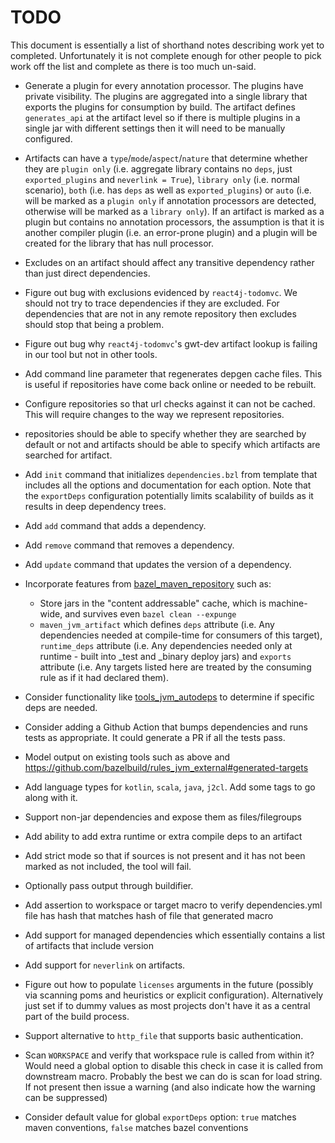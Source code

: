 # TODO

This document is essentially a list of shorthand notes describing work yet to completed.
Unfortunately it is not complete enough for other people to pick work off the list and
complete as there is too much un-said.

* Generate a plugin for every annotation processor. The plugins have private visibility. The plugins are
  aggregated into a single library that exports the plugins  for consumption by build. The artifact defines
  `generates_api` at the artifact level so if there is multiple plugins in a single jar with different settings
  then it will need to be manually configured.

* Artifacts can have a `type`/`mode`/`aspect`/`nature` that determine whether they are `plugin only` (i.e.
  aggregate library contains no `deps`, just `exported_plugins` and `neverlink = True`), `library only` (i.e.
  normal scenario), `both` (i.e. has `deps` as well as `exported_plugins`) or `auto` (i.e. will be marked as a
  `plugin only` if annotation processors are detected, otherwise will be marked as a `library only`). If an
  artifact is marked as a plugin but contains no annotation processors, the assumption is that it is another
  compiler plugin (i.e. an error-prone plugin) and a plugin will be created for the library that has null processor.

* Excludes on an artifact should affect any transitive dependency rather than just direct dependencies.

* Figure out bug with exclusions evidenced by `react4j-todomvc`. We should not try to trace dependencies if they
  are excluded. For dependencies that are not in any remote repository then excludes should stop that being a
  problem.

* Figure out bug why `react4j-todomvc`'s gwt-dev artifact lookup is failing in our tool but not in other tools. 

* Add command line parameter that regenerates depgen cache files. This is useful if repositories have come back
  online or needed to be rebuilt.

* Configure repositories so that url checks against it can not be cached. This will require changes to the way we
  represent repositories.

* repositories should be able to specify whether they are searched by default or not and artifacts should be able
  to specify which artifacts are searched for artifact.

* Add `init` command that initializes `dependencies.bzl` from template that includes all the options and
  documentation for each option. Note that the `exportDeps` configuration potentially limits scalability of
  builds as it results in deep dependency trees.

* Add `add` command that adds a dependency.

* Add `remove` command that removes a dependency.

* Add `update` command that updates the version of a dependency.

* Incorporate features from [bazel_maven_repository](https://github.com/square/bazel_maven_repository) such as:
  - Store jars in the "content addressable" cache, which is machine-wide, and survives even `bazel clean --expunge`
  - `maven_jvm_artifact` which defines `deps` attribute (i.e. Any dependencies needed at compile-time for consumers
    of this target), `runtime_deps` attribute (i.e. Any dependencies needed only at runtime - built into _test and
    _binary deploy jars) and `exports` attribute (i.e. Any targets listed here are treated by the consuming rule as
    if it had declared them).

* Consider functionality like [tools_jvm_autodeps](https://github.com/cgrushko/tools_jvm_autodeps) to determine
  if specific deps are needed.

* Consider adding a Github Action that bumps dependencies and runs tests as appropriate. It could generate a PR if
  all the tests pass.

* Model output on existing tools such as above and https://github.com/bazelbuild/rules_jvm_external#generated-targets

* Add language types for `kotlin`, `scala`, `java`, `j2cl`. Add some tags to go along with it.

* Support non-jar dependencies and expose them as files/filegroups

* Add ability to add extra runtime or extra compile deps to an artifact

* Add strict mode so that if sources is not present and it has not been marked as not included, the tool will fail.

* Optionally pass output through buildifier.

* Add assertion to workspace or target macro to verify dependencies.yml file has hash that matches hash of file that generated macro

* Add support for managed dependencies which essentially contains a list of artifacts that include version

* Add support for `neverlink` on artifacts.

* Figure out how to populate `licenses` arguments in the future (possibly via scanning poms and heuristics or
  explicit configuration). Alternatively just set if to dummy values as most projects don't have it as a central
  part of the build process.

* Support alternative to `http_file` that supports basic authentication.

* Scan `WORKSPACE` and verify that workspace rule is called from within it? Would need a global option to
  disable this check in case it is called from downstream macro. Probably the best we can do is scan for load
  string. If not present then issue a warning (and also  indicate how the warning can be suppressed)

* Consider default value for global `exportDeps` option: `true` matches maven conventions, `false` matches bazel conventions
